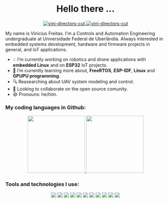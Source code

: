 <h1 align="center"> Hello there ... </h1>

<p align="center">
<a href="rodriguesvinifreitas@outlook.com" target="blank">
<img align="center" src="https://img.shields.io/badge/rodriguesvinifreitas@outlook.com-A42A04?style=for-the-badge&logo=gmail&logoColor=A42A04&labelColor=ffffff" alt="vini-directors-cut" />
</a>

<a href="https://www.linkedin.com/in/vinícius-freitas-598b481a2/" target="blank">
<img align="center" src="https://img.shields.io/badge/-LinkedIn-A42A04?style=for-the-badge&logo=LinkedIn&logoColor=A42A04&labelColor=ffffff" alt="vini-directors-cut" />
</a>
</p>

My name is Vinícius Freitas. I'm a Controls and Automation Engineering undergraduate at Universidade Federal de Uberlândia. Always interested in embedded systems development, hardware and firmware projects in general, and IoT applications.

- :bulb: I’m currently working on robotics and drone applications with **embedded Linux** and on **ESP32** IoT projects.
- :floppy_disk: I’m currently learning more about, **FreeRTOS**, **ESP-IDF**, **Linux** and **GPUPU programming**.
- :mag: Reasearching about UAV system modeling and control.
- 👯 Looking to collaborate on the open source comunity.
- 😄 Pronouns: he/him.

### My coding languages in Github:
<p align="center">
<a href="https://github.com/Sr-Vinicius">
<img height="180em" src="https://github-readme-stats.vercel.app/api/top-langs/?username=vini-directors-cut&layout=compact&theme=kacho_ga" />
<img height="180em" src="https://github-readme-stats.vercel.app/api?username=vini-directors-cut&theme=kacho_ga&layout=compact&rank_icon=github" />
</a>
</p>

### Tools and technologies I use:
<p align="center">
<img src="https://img.shields.io/badge/C-A42A04?style=for-the-badge&logo=c&logoColor=white"> <img src="https://img.shields.io/badge/C%2B%2B-A42A04?style=for-the-badge&logo=c%2B%2B&logoColor=white"> <img src="https://img.shields.io/badge/Shell_Script-A42A04?style=for-the-badge&logo=gnu-bash&logoColor=white"> <img src="https://img.shields.io/badge/Python-A42A04?style=for-the-badge&logo=python&logoColor=white"> <img src="https://img.shields.io/badge/Linux-A42A04?style=for-the-badge&logo=linux&logoColor=white"> <img src="https://img.shields.io/badge/Raspberry%20Pi-A42A04?style=for-the-badge&logo=Raspberry%20Pi&logoColor=white"> <img src="https://img.shields.io/badge/ESP IDF-A42A04?style=for-the-badge&logo=espressif&logoColor=white"> <img src="https://img.shields.io/badge/STM32-A42A04.svg?style=for-the-badge&logo=STMicroelectronics&logoColor=white"> <img src="https://img.shields.io/badge/Arduino-A42A04?style=for-the-badge&logo=Arduino&logoColor=white"> <img src="https://img.shields.io/badge/KiCad-A42A04.svg?style=for-the-badge&logo=KiCad&logoColor=white"> <img src="https://img.shields.io/badge/ROS-A42A04.svg?style=for-the-badge&logo=ROS&logoColor=white">
</p>
